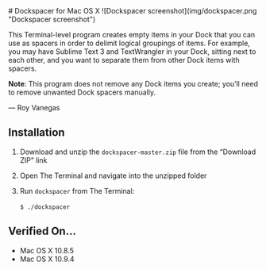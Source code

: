 <meta charset="utf-8">
# Dockspacer for Mac OS X
![Dockspacer screenshot](img/dockspacer.png "Dockspacer screenshot")

This Terminal-level program creates empty items in your Dock that you can use as spacers in order to delimit logical groupings of items. For example, you may have Sublime Text 3 and TextWrangler in your Dock, sitting next to each other, and you want to separate them from other Dock items with spacers.

**Note**: This program does not remove any Dock items you create; you’ll need to remove unwanted Dock spacers manually.

— Roy Vanegas

## Installation
1. Download and unzip the `dockspacer-master.zip` file from the “Download ZIP” link
2. Open The Terminal and navigate into the unzipped folder
3. Run `dockspacer` from The Terminal:

     `$ ./dockspacer`

## Verified On...
* Mac OS X 10.8.5
* Mac OS X 10.9.4
